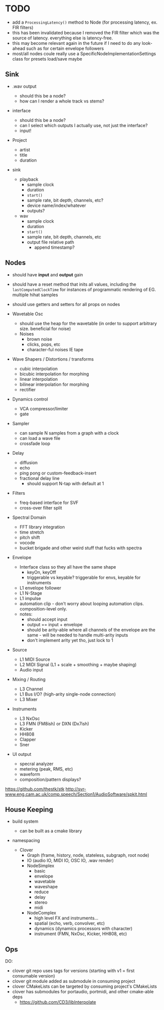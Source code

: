 # TODO

- add a `ProcessingLatency()` method to Node (for processing latency, ex. FIR filters)
- this has been invalidated because I removed the FIR filter which was the source of latency. everything else is latency-free.
- this may become relevant again in the future if I need to do any look-ahead such as for certain envelope followers
- most/all nodes coule really use a SpecificNodeImplementationSettings class for presets load/save maybe

## Sink

- .wav output
  - should this be a node?
  - how can I render a whole track vs stems?
- interface
  - should this be a node?
  - can I select which outputs I actually use, not just the interface?
  - input!

- Project
  - artist
  - title
  - duration
- sink
  - playback
    - sample clock
    - duration
    - `start()`
    - sample rate, bit depth, channels, etc?
    - device name/index/whatever
    - outputs?
  - wav
    - sample clock
    - duration
    - `start()`
    - sample rate, bit depth, channels, etc
    - output file relative path
      - append timestamp?

## Nodes

- should have __input__ and __output__ gain
- should have a reset method that inits all values, including the `lastComputedClockTime` for instances of programmatic rendering of EG. multiple hihat samples 
- should use getters and setters for all props on nodes

- Wavetable Osc
  - should use the heap for the wavetable (in order to support arbitrary size. beneficial for noise)
  - Noises
    - brown noise
    - clicks, pops, etc
    - character-ful noises IE tape
- Wave Shapers / Distortions / transforms
  - cubic interpolation
  - bicubic interpolation for morphing
  - linear interpolation
  - bilinear interpolation for morphing
  - rectifier
- Dynamics control
  - VCA compressor/limiter
  - gate
- Sampler
  - can sample N samples from a graph with a clock
  - can load a wave file
  - crossfade loop
- Delay
  - diffusion
  - echo
  - ping pong or custom-feedback-insert
  - fractional delay line
    - should support N-tap with default at 1
- Filters
    - freq-based interface for SVF
    - cross-over filter split
- Spectral Domain
  - FFT library integration
  - time stretch
  - pitch shift
  - vocode
  - bucket brigade and other weird stuff that fucks with spectra
- Envelope
  - Interface class so they all have the same shape
    - keyOn, keyOff
    - triggerable vs keyable? triggerable for envs, keyable for instruments 
  - L1 envelope follower
  - L1 N-Stage
  - L1 impulse
  - automation clip - don't worry about looping automation clips. composition-level only.
  - notes:
    - should accept input
    - output == input + envelope
    - should be arity-able where all channels of the envelope are the same - will be needed to handle multi-arity inputs
    - don't implement arity yet tho, just lock to 1
- Source
  - L1 MIDI Source
  - L2 MIDI Signal (L1 + scale + smoothing + maybe shaping)
  - Audio input
- Mixing / Routing
  - L3 Channel
  - L1 Bus I/O? (high-arity single-node connection)
  - L3 Mixer
- Instruments
  - L3 NxOsc
  - L3 FMN (FM8ish) or DXN (Dx7ish)
  - Kicker
  - HH808
  - Clapper
  - Sner
- UI output
  - specral analyzer
  - metering (peak, RMS, etc)
  - waveform
  - composition/pattern displays?

https://github.com/thestk/stk
http://svr-www.eng.cam.ac.uk/comp.speech/Section1/AudioSoftware/spkit.html

## House Keeping

- build system

  - can be built as a cmake library
- namespacing
  - Clover
    - Graph (frame, history, node, stateless, subgraph, root node)
    - IO (audio IO, MIDI IO, OSC IO, .wav render)
    - NodeSimplex
      - basic
      - envelope
      - wavetable
      - waveshape
      - reduce
      - delay
      - stereo
      - midi
    - NodeComplex
      - high level FX and instruments...
      - spatial (echo, verb, convolver, etc)
      - dynamics (dynamics processors with character)
      - instrument (FMN, NxOsc, Kicker, HH808, etc)

## Ops


DO:

- clover git repo uses tags for versions (starting with v1 = first consumable version)
- clover git module added as submodule in consuming project
- clover CMakeLists can be targeted by consuming project's CMakeLists
- clover has submodules for portaudio, portmidi, and other cmake-able deps
  - https://github.com/CD3/libInterpolate
